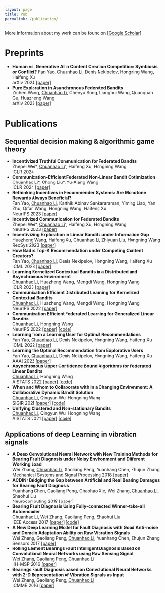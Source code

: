 ```yaml
---
layout: page
title: Pub
permalink: /publication/
---
```




<a name="pub"></a>
More information about my work can be found on [\[Google Scholar\]](https://scholar.google.com/citations?user=w2ShljkAAAAJ&hl=en&oi=ao)

# Preprints
- **Human vs. Generative AI in Content Creation Competition: Symbiosis or Conflict?**
  Fan Yao, <ins>Chuanhao Li</ins>, Denis Nekipelov, Hongning Wang, Haifeng Xu\
  arXiv 2024 [\[paper\]](https://arxiv.org/abs/2402.15467)
- **Pure Exploration in Asynchronous Federated Bandits**\
  Zichen Wang, <ins>Chuanhao Li</ins>, Chenyu Song, Lianghui Wang, Quanquan Gu, Huazheng Wang\
  arXiv 2023 [\[paper\]](https://arxiv.org/abs/2310.11015)

# Publications
## Sequential decision making & algorithmic game theory
- **Incentivized Truthful Communication for Federated Bandits**\
  Zhepei Wei\*, <ins>Chuanhao Li</ins>\*, Haifeng Xu, Hongning Wang\
  ICLR 2024
- **Communication-Efficient Federated Non-Linear Bandit Optimization**\
  <ins>Chuanhao Li</ins>\*, Chong Liu\*, Yu-Xiang Wang\
  ICLR 2024 [\[paper\]](https://arxiv.org/abs/2311.01695)
- **Rethinking Incentives in Recommender Systems: Are Monotone Rewards Always Beneficial?**\
  Fan Yao, <ins>Chuanhao Li</ins>, Karthik Abinav Sankararaman, Yiming Liao, Yan Zhu, Qifan Wang, Hongning Wang, Haifeng Xu\
  NeurIPS 2023 [\[paper\]](https://arxiv.org/abs/2306.07893)
- **Incentivized Communication for Federated Bandits**\
  Zhepei Wei\*, <ins>Chuanhao Li</ins>\*, Haifeng Xu, Hongning Wang\
  NeurIPS 2023 [\[paper\]](https://arxiv.org/abs/2309.11702)
- **Incentivizing Exploration in Linear Bandits under Information Gap**\
  Huazheng Wang, Haifeng Xu, <ins>Chuanhao Li</ins>, Zhiyuan Liu, Hongning Wang\
  RecSys 2023 [\[paper\]](https://arxiv.org/abs/2104.03860)
 - **How Bad is Top-K Recommendation under Competing Content Creators?**\
  Fan Yao, <ins>Chuanhao Li</ins>, Denis Nekipelov, Hongning Wang, Haifeng Xu\
  ICML 2023 [\[paper\]](https://arxiv.org/abs/2302.01971)
- **Learning Kernelized Contextual Bandits in a Distributed and Asynchronous Environment**\
  <ins>Chuanhao Li</ins>, Huazheng Wang, Mengdi Wang, Hongning Wang\
  ICLR 2023 [\[paper\]](https://openreview.net/forum?id=-G1kjTFsSs&noteId=hD4WKR7PNvp)
- **Communication Efficient Distributed Learning for Kernelized Contextual Bandits**\
  <ins>Chuanhao Li</ins>, Huazheng Wang, Mengdi Wang, Hongning Wang\
  NeurIPS 2022 [\[paper\]](https://arxiv.org/abs/2206.04835)
- **Communication Efficient Federated Learning for Generalized Linear Bandits**\
  <ins>Chuanhao Li</ins>, Hongning Wang\
  NeurIPS 2022 [\[paper\]](https://arxiv.org/abs/2202.01087) [\[code\]](https://github.com/cyrilli/FedGLB-UCB)
- **Learning from a Learning User for Optimal Recommendations**\
  Fan Yao, <ins>Chuanhao Li</ins>, Denis Nekipelov, Hongning Wang, Haifeng Xu\
  ICML 2022 [\[paper\]](https://arxiv.org/abs/2202.01879)
- **Learning the Optimal Recommendation from Explorative Users**\
  Fan Yao, <ins>Chuanhao Li</ins>, Denis Nekipelov, Hongning Wang, Haifeng Xu\
  AAAI 2022 [\[paper\]](https://arxiv.org/abs/2110.03068)
- **Asynchronous Upper Confidence Bound Algorithms for Federated Linear Bandits**\
  <ins>Chuanhao Li</ins>, Hongning Wang\
  AISTATS 2022 [\[paper\]](https://arxiv.org/abs/2110.01463) [\[code\]](https://github.com/cyrilli/Async-LinUCB)
- **When and Whom to Collaborate with in a Changing Environment: A Collaborative Dynamic Bandit Solution**\
  <ins>Chuanhao Li</ins>, Qingyun Wu, Hongning Wang\
  SIGIR 2021 [\[paper\]](https://arxiv.org/abs/2104.07150) [\[code\]](https://github.com/cyrilli/CoDBand)
- **Unifying Clustered and Non-stationary Bandits**\
  <ins>Chuanhao Li</ins>, Qingyun Wu, Hongning Wang\
  AISTATS 2021 [\[paper\]](https://arxiv.org/abs/2009.02463) [\[code\]](https://github.com/cyrilli/DyClu)

## Applications of deep Learning in vibration signals
- **A Deep Convolutional Neural Network with New Training Methods for Bearing Fault Diagnosis under Noisy Environment and Different Working Load**\
  Wei Zhang, <ins>Chuanhao Li</ins>, Gaoliang Peng, Yuanhang Chen, Zhujun Zhang\
  Mechanical Systems and Signal Processing 2018 [\[paper\]](https://www.sciencedirect.com/science/article/abs/pii/S0888327017303369)
- **ACDIN: Bridging the Gap between Artificial and Real Bearing Damages for Bearing Fault Diagnosis**\
  Yuanhang Chen, Gaoliang Peng, Chaohao Xie, Wei Zhang, <ins>Chuanhao Li</ins>, Shaohui Liu\
  Neurocomputing 2018 [\[paper\]](https://www.sciencedirect.com/science/article/abs/pii/S092523121830300X)
- **Bearing Fault Diagnosis Using Fully-connected Winner-take-all Autoencoder**\
  <ins>Chuanhao Li</ins>, Wei Zhang, Gaoliang Peng, Shaohui Liu\
  IEEE Access 2017 [\[paper\]](https://ieeexplore.ieee.org/abstract/document/7956142) [\[code\]](https://github.com/cyrilli/FCWTA_AE)
- **A New Deep Learning Model for Fault Diagnosis with Good Anti-noise and Domain Adaptation Ability on Raw Vibration Signals**\
  Wei Zhang, Gaoliang Peng, <ins>Chuanhao Li</ins>, Yuanhang Chen, Zhujun Zhang\
  Sensors 2017 [\[paper\]](https://www.mdpi.com/1424-8220/17/2/425)
- **Rolling Element Bearings Fault Intelligent Diagnosis Based on Convolutional Neural Networks using Raw Sensing Signal**\
  Wei Zhang, Gaoliang Peng, <ins>Chuanhao Li</ins>\
  IIH-MSP 2016 [\[paper\]](https://link.springer.com/chapter/10.1007/978-3-319-50212-0_10)
- **Bearings Fault Diagnosis based on Convolutional Neural Networks with 2-D Representation of Vibration Signals as Input**\
  Wei Zhang, Gaoliang Peng, <ins>Chuanhao Li</ins>\
  ICMME 2016 [\[paper\]](https://www.matec-conferences.org/articles/matecconf/abs/2017/09/matecconf_icmme2017_13001/matecconf_icmme2017_13001.html)

<div class="masthead" style="margin-top: -25px;margin-bottom: -15;"> </div>


<!-- *Go to [Homepage](/#proj).* -->
